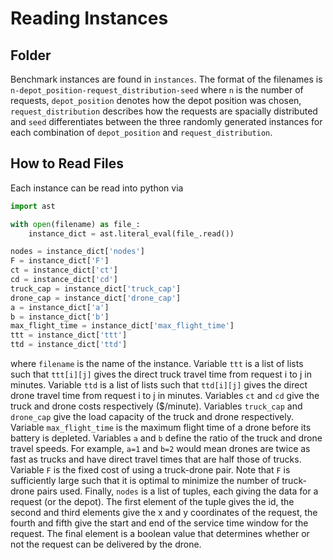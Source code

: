 # Reading Instances

## Folder
Benchmark instances are found in `instances`.  The format of the filenames is `n-depot_position-request_distribution-seed` where `n` is the number of requests, `depot_position` denotes how the depot position was chosen, `request_distribution` describes how the requests are spacially distributed and `seed` differentiates between the three randomly generated instances for each combination of `depot_position` and `request_distribution`.

## How to Read Files
Each instance can be read into python via
```Python
import ast

with open(filename) as file_:
    instance_dict = ast.literal_eval(file_.read())

nodes = instance_dict['nodes']
F = instance_dict['F']
ct = instance_dict['ct']
cd = instance_dict['cd']
truck_cap = instance_dict['truck_cap']
drone_cap = instance_dict['drone_cap']
a = instance_dict['a']
b = instance_dict['b']
max_flight_time = instance_dict['max_flight_time']
ttt = instance_dict['ttt']
ttd = instance_dict['ttd']
```
where ```filename``` is the name of the instance.  Variable ```ttt``` is a list of lists such that ```ttt[i][j]``` gives the direct truck travel time from request i to j in minutes. Variable ```ttd``` is a list of lists such that ```ttd[i][j]``` gives the direct drone travel time from request i to j in minutes. Variables ```ct``` and ```cd``` give the truck and drone costs respectively ($/minute). Variables ```truck_cap``` and ```drone_cap``` give the load capacity of the truck and drone respectively.  Variable ```max_flight_time``` is the maximum flight time of a drone before its battery is depleted.  Variables ```a``` and ```b``` define the ratio of the truck and drone travel speeds.  For example, ```a=1``` and ```b=2``` would mean drones are twice as fast as trucks and have direct travel times that are half those of trucks.  Variable ```F``` is the fixed cost of using a truck-drone pair. Note that ```F``` is sufficiently large such that it is optimal to minimize the number of truck-drone pairs used.  Finally, ```nodes``` is a list of tuples, each giving the data for a request (or the depot).  The first element of the tuple gives the id, the second and third elements give the x and y coordinates of the request, the fourth and fifth give the start and end of the service time window for the request.  The final element is a boolean value that determines whether or not the request can be delivered by the drone.
